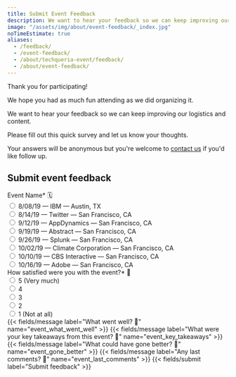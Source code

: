 ```yaml
---
title: Submit Event Feedback
description: We want to hear your feedback so we can keep improving our logistics and content.
image: "/assets/img/about/event-feedback/_index.jpg"
noTimeEstimate: true
aliases:
  - /feedback/
  - /event-feedback/
  - /about/techqueria-event/feedback/
  - /about/event-feedback/
---
```


Thank you for participating!

We hope you had as much fun attending as we did organizing it.

We want to hear your feedback so we can keep improving our logistics and content.

Please fill out this quick survey and let us know your thoughts.

Your answers will be anonymous but you're welcome to [contact us](/contact/) if you'd like follow up.

## Submit event feedback

<form name="Event Feedback" method="POST" data-netlify-recaptcha="true" data-netlify="true" action="/success/" class="form--centered">
  <input type="hidden" aria-label="Subject" name="_subject" value="Techqueria - Event Feedback">
  <div class="field">
    <label class="label">Event Name* 🗓️</label>
    <div class="control">
      <label class="radio">
        <input type="radio" aria-label="Event Name" name="event_name" value="8/08/19 — IBM — Austin, TX" required>
        8/08/19 — IBM — Austin, TX
      </label>
      <br>
      <label class="radio">
        <input type="radio" aria-label="Event Name" name="event_name" value="8/14/19 — Twitter — San Francisco, CA" required>
        8/14/19 — Twitter — San Francisco, CA
      </label>
      <br>
      <label class="radio">
        <input type="radio" aria-label="Event Name" name="event_name" value="9/12/19 — AppDynamics — San Francisco, CA" required>
        9/12/19 — AppDynamics — San Francisco, CA
      </label>
      <br>
      <label class="radio">
        <input type="radio" aria-label="Event Name" name="event_name" value="9/19/19 — Abstract — San Francisco, CA" required>
        9/19/19 — Abstract — San Francisco, CA
      </label>
      <br>
      <label class="radio">
        <input type="radio" aria-label="Event Name" name="event_name" value="9/26/19 — Splunk — San Francisco, CA" required>
        9/26/19 — Splunk — San Francisco, CA
      </label>
      <br>
      <label class="radio">
        <input type="radio" aria-label="Event Name" name="event_name" value="10/02/19 — Climate Corporation — San Francisco, CA" required>
        10/02/19 — Climate Corporation — San Francisco, CA
      </label>
      <br>
      <label class="radio">
        <input type="radio" aria-label="Event Name" name="event_name" value="10/10/19 — CBS Interactive — San Francisco, CA" required>
        10/10/19 — CBS Interactive — San Francisco, CA
      </label>
      <br>
      <label class="radio">
        <input type="radio" aria-label="Event Name" name="event_name" value="10/16/19 — Adobe — San Francisco, CA" required>
        10/16/19 — Adobe — San Francisco, CA
      </label>
    </div>
  </div>
  <div class="field">
    <label class="label">How satisfied were you with the event?* 🌮</label>
    <div class="control">
      <label class="radio">
        <input type="radio" aria-label="How satisfied were you with the event?" name="event_satisfaction" value="5" required>
        5 (Very much)
      </label>
      <br>
      <label class="radio">
        <input type="radio" aria-label="How satisfied were you with the event?" name="event_satisfaction" value="4" required>
        4
      </label>
      <br>
      <label class="radio">
        <input type="radio" aria-label="How satisfied were you with the event?" name="event_satisfaction" value="3" required>
        3
      </label>
      <br>
      <label class="radio">
        <input type="radio" aria-label="How satisfied were you with the event?" name="event_satisfaction" value="2" required>
        2
      </label>
      <br>
      <label class="radio">
        <input type="radio" aria-label="How satisfied were you with the event?" name="event_satisfaction" value="1" required>
        1 (Not at all)
      </label>
    </div>
  </div>
  {{< fields/message label="What went well? 🌻" name="event_what_went_well" >}}
  {{< fields/message label="What were your key takeaways from this event? 🧠" name="event_key_takeaways" >}}
  {{< fields/message label="What could have gone better? 🌵" name="event_gone_better" >}}
  {{< fields/message label="Any last comments? 💬" name="event_last_comments" >}}
  {{< fields/submit label="Submit feedback" >}}
</form>

